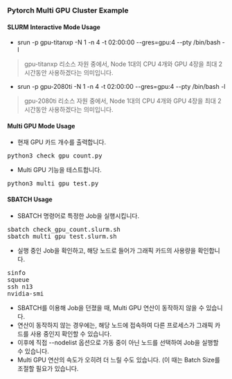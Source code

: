 ### Pytorch Multi GPU Cluster Example

#### SLURM Interactive Mode Usage

* srun -p gpu-titanxp -N 1 -n 4 -t 02:00:00 --gres=gpu:4 --pty /bin/bash -l
> gpu-titanxp 리소스 자원 중에서, Node 1대의 CPU 4개와 GPU 4장을 최대 2시간동안 사용하겠다는 의미입니다.

* srun -p gpu-2080ti -N 1 -n 4 -t 02:00:00 --gres=gpu:4 --pty /bin/bash -l
> gpu-2080ti 리소스 자원 중에서, Node 1대의 CPU 4개와 GPU 4장을 최대 2시간동안 사용하겠다는 의미입니다.

#### Multi GPU Mode Usage

* 현재 GPU 카드 개수를 출력합니다.
<pre>
python3 check_gpu_count.py
</pre>

* Multi GPU 기능을 테스트합니다.
<pre>
python3 multi_gpu_test.py
</pre>

#### SBATCH Usage

* SBATCH 명령어로 특정한 Job을 실행시킵니다.
<pre>
sbatch check_gpu_count.slurm.sh
sbatch multi_gpu_test.slurm.sh
</pre>

* 실행 중인 Job을 확인하고, 해당 노드로 들어가 그래픽 카드의 사용량을 확인합니다.
<pre>
sinfo
squeue
ssh n13
nvidia-smi
</pre>

* SBATCH를 이용해 Job을 던졌을 때, Multi GPU 연산이 동작하지 않을 수 있습니다.
* 연산이 동작하지 않는 경우에는, 해당 노드에 접속하여 다른 프로세스가 그래픽 카드를 사용 중인지 확인할 수 있습니다.
* 이후에 직접 --nodelist 옵션으로 가동 중이 아닌 노드를 선택하여 Job을 실행할 수 있습니다.
* Multi GPU 연산의 속도가 오히려 더 느릴 수도 있습니다. (이 때는 Batch Size를 조절할 필요가 있습니다.
